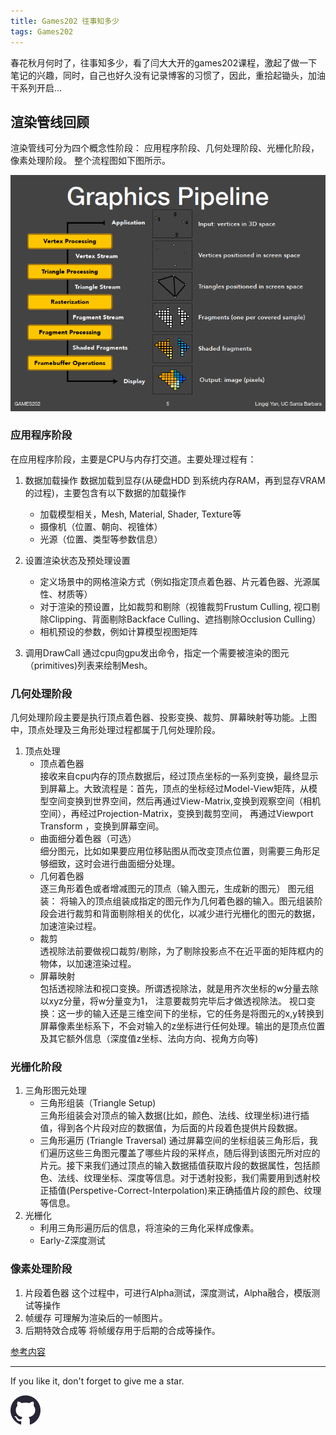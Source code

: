 ```yaml
---
title: Games202 往事知多少
tags: Games202
---
```


春花秋月何时了，往事知多少，看了闫大大开的games202课程，激起了做一下笔记的兴趣，同时，自己也好久没有记录博客的习惯了，因此，重拾起锄头，加油干系列开启...

<!--more-->
## 渲染管线回顾
渲染管线可分为四个概念性阶段： 应用程序阶段、几何处理阶段、光栅化阶段，像素处理阶段。 整个流程图如下图所示。  

![garphPipline](/img/assets/games202/graphicsPipeline.png)


### 应用程序阶段  

在应用程序阶段，主要是CPU与内存打交道。主要处理过程有：
1.  数据加载操作
    数据加载到显存(从硬盘HDD 到系统内存RAM，再到显存VRAM的过程)，主要包含有以下数据的加载操作
    * 加载模型相关，Mesh, Material, Shader, Texture等
    * 摄像机（位置、朝向、视锥体）
    * 光源（位置、类型等参数信息）

2.  设置渲染状态及预处理设置
    * 定义场景中的网格渲染方式（例如指定顶点着色器、片元着色器、光源属性、材质等） 
    * 对于渲染的预设置，比如裁剪和剔除（视锥裁剪Frustum Culling, 视口剔除Clipping、背面剔除Backface Culling、遮挡剔除Occlusion Culling）
    * 相机预设的参数，例如计算模型视图矩阵

3.  调用DrawCall
    通过cpu向gpu发出命令，指定一个需要被渲染的图元（primitives)列表来绘制Mesh。
    

### 几何处理阶段
几何处理阶段主要是执行顶点着色器、投影变换、裁剪、屏幕映射等功能。上图中，顶点处理及三角形处理过程都属于几何处理阶段。

1. 顶点处理  
    * 顶点着色器  
    接收来自cpu内存的顶点数据后，经过顶点坐标的一系列变换，最终显示到屏幕上。大致流程是：首先，顶点的坐标经过Model-View矩阵，从模型空间变换到世界空间，然后再通过View-Matrix,变换到观察空间（相机空间），再经过Projection-Matrix，变换到裁剪空间， 再通过Viewport Transform ，变换到屏幕空间。
    * 曲面细分着色器（可选）  
     细分图元，比如如果要应用位移贴图从而改变顶点位置，则需要三角形足够细致，这时会进行曲面细分处理。
    * 几何着色器  
     逐三角形着色或者增减图元的顶点（输入图元，生成新的图元）
     图元组装： 将输入的顶点组装成指定的图元作为几何着色器的输入。图元组装阶段会进行裁剪和背面剔除相关的优化，以减少进行光栅化的图元的数据，加速渲染过程。
    * 裁剪  
    透视除法前要做视口裁剪/剔除，为了剔除投影点不在近平面的矩阵框内的物体，以加速渲染过程。
    * 屏幕映射  
    包括透视除法和视口变换。所谓透视除法，就是用齐次坐标的w分量去除以xyz分量，将w分量变为1， 注意要裁剪完毕后才做透视除法。
    视口变换：这一步的输入还是三维空间下的坐标，它的任务是将图元的x,y转换到屏幕像素坐标系下，不会对输入的z坐标进行任何处理。输出的是顶点位置及其它额外信息（深度值z坐标、法向方向、视角方向等)  

### 光栅化阶段  
1. 三角形图元处理  
    * 三角形组装（Triangle Setup)  
    三角形组装会对顶点的输入数据(比如，颜色、法线、纹理坐标)进行插值，得到各个片段对应的数据值，为后面的片段着色提供片段数据。
    * 三角形遍历 (Triangle Traversal)
    通过屏幕空间的坐标组装三角形后，我们遍历这些三角图元覆盖了哪些片段的采样点，随后得到该图元所对应的片元。接下来我们通过顶点的输入数据插值获取片段的数据属性，包括颜色、法线、纹理坐标、深度等信息。对于透射投影，我们需要用到透射校正插值(Perspetive-Correct-Interpolation)来正确插值片段的颜色、纹理等信息。  
2. 光栅化  
    * 利用三角形遍历后的信息，将渲染的三角化采样成像素。
    * Early-Z深度测试 

### 像素处理阶段  
1. 片段着色器
    这个过程中，可进行Alpha测试，深度测试，Alpha融合，模版测试等操作
2. 帧缓存
    可理解为渲染后的一帧图片。
3. 后期特效合成等
    将帧缓存用于后期的合成等操作。

[参考内容](https://mp.processon.com/view/link/5ec33e0ff346fb690701ff6c)


---
If you like it, don't forget to give me a star.

[![Star This Project](/img/assets/github.svg)](https://github.com/fwzhuang/fwzhuang.github.io)
